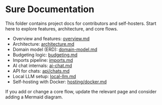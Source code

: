 # Sure Documentation

This folder contains project docs for contributors and self-hosters. Start here to explore features, architecture, and core flows.

- Overview and features: [overview.md](./overview.md)
- Architecture: [architecture.md](./architecture.md)
- Domain model (ERD): [domain-model.md](./domain-model.md)
- Budgeting logic: [budgeting.md](./budgeting.md)
- Imports pipeline: [imports.md](./imports.md)
- AI chat internals: [ai-chat.md](./ai-chat.md)
- API for chats: [api/chats.md](./api/chats.md)
- Local LLM setup: [local-llm.md](./local-llm.md)
- Self-hosting with Docker: [hosting/docker.md](./hosting/docker.md)

If you add or change a core flow, update the relevant page and consider adding a Mermaid diagram.
